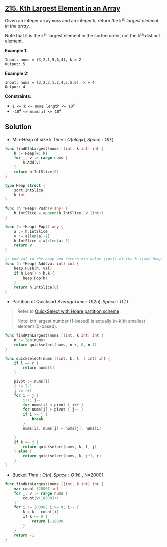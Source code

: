 ## [215. Kth Largest Element in an Array](https://leetcode.com/problems/kth-largest-element-in-an-array/)


Given an integer array `nums` and an integer `k`, return _the_ <code>k<sup>th</sup></code> _largest element in the array_.

Note that it is the <code>k<sup>th</sup></code> largest element in the sorted order, not the <code>k<sup>th</sup></code> distinct element.

**Example 1:**

```
Input: nums = [3,2,1,5,6,4], k = 2
Output: 5
```

**Example 2:**

```
Input: nums = [3,2,3,1,2,4,5,5,6], k = 4
Output: 4
```

**Constraints:**

*   <code>1 <= k <= nums.length <= 10<sup>4</sup></code>
*   <code>-10<sup>4</sup> <= nums[i] <= 10<sup>4</sup></code>



## Solution

- Min-Heap of size k	$Time: O(nlogk), Space: O(k)$ 

```go
func findKthLargest(nums []int, k int) int {
    h := Heap{k: k}
    for _, v := range nums {
        h.Add(v)
    }
    return h.IntSlice[0]
}

type Heap struct {
    sort.IntSlice
    k int
}

func (h *Heap) Push(v any) {
    h.IntSlice = append(h.IntSlice, v.(int))
}

func (h *Heap) Pop() any {
    a := h.IntSlice
    v := a[len(a)-1]
    h.IntSlice = a[:len(a)-1]
    return v
}

// Add val to the heap and return min value (root) of the k-sized heap
func (h *Heap) Add(val int) int {
    heap.Push(h, val)
    if h.Len() > h.k {
        heap.Pop(h)
    }
    return h.IntSlice[0]
}
```



- Partition of Quicksort	$Average Time: O(2n), Space: O(1)$ 

> Refer to [QuickSelect with Hoare partition scheme](https://stackoverflow.com/questions/58331986/quickselect-with-hoare-partition-scheme) .
>
> Note: kth largest number (1-based) is actually (n-k)th smallest element (0-based).

```go
func findKthLargest(nums []int, k int) int {
    n := len(nums)
    return quickselect(nums, n-k, 0, n-1)
}

func quickselect(nums []int, k, l, r int) int {
    if l == r {
        return nums[l]
    }

    pivot := nums[l]
    i := l-1
    j := r+1
    for i < j {
        i++; j--
        for nums[i] < pivot { i++ }
        for nums[j] > pivot { j-- }
        if i >= j {
            break
        }
        nums[i], nums[j] = nums[j], nums[i]

    }
    if k <= j {
        return quickselect(nums, k, l, j)
    } else {
        return quickselect(nums, k, j+1, r)
    }
}
```



- Bucket	$Time: O(n), Space: O(N)$ , N=20001

```go
func findKthLargest(nums []int, k int) int {
    var count [20001]int
    for _, v := range nums {
        count[v+10000]++
    }
    for i := 20000; i >= 0; i-- {
        k = k - count[i]
        if k <= 0 {
            return i-10000
        }
    }
    return -1
}
```



